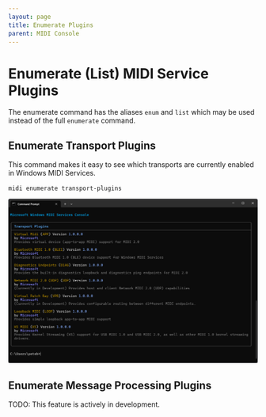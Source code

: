 ```yaml
---
layout: page
title: Enumerate Plugins
parent: MIDI Console
---
```


# Enumerate (List) MIDI Service Plugins

The enumerate command has the aliases `enum` and `list` which may be used instead of the full `enumerate` command.

## Enumerate Transport Plugins

This command makes it easy to see which transports are currently enabled in Windows MIDI Services. 

```
midi enumerate transport-plugins
```

![Enumerate Transport Plugins](./enum-transports.png)


## Enumerate Message Processing Plugins

TODO: This feature is actively in development.

